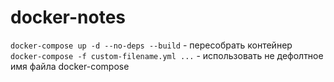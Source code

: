 # docker-notes
`docker-compose up -d --no-deps --build` - пересобрать контейнер
`docker-compose -f custom-filename.yml ...` - использовать не дефолтное имя файла docker-compose
